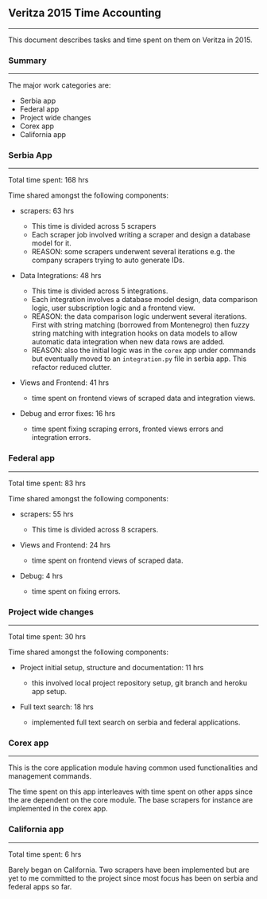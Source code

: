 ## Veritza 2015 Time Accounting

---

This document describes tasks and time spent on them on Veritza in 2015.

### Summary

---

The major work categories are:

* Serbia app
* Federal app
* Project wide changes
* Corex app
* California app


### Serbia App

---

Total time spent: 168 hrs

Time shared amongst the following components:

* scrapers: 63 hrs
    - This time is divided across 5 scrapers
    - Each scraper job involved writing a scraper and design a database model for it.
    - REASON: some scrapers underwent several iterations e.g. the company scrapers trying to auto generate IDs.

* Data Integrations: 48 hrs
    - This time is divided across 5 integrations.
    - Each integration involves a database model design, data comparison logic, user subscription logic and a frontend view.
    - REASON: the data comparison logic underwent several iterations. First with string matching (borrowed from Montenegro) then fuzzy string matching with integration hooks on data models to allow automatic data integration when new data rows are added.
    - REASON: also the initial logic was in the `corex` app under commands but eventually moved to an `integration.py` file in serbia app. This refactor reduced clutter.

* Views and Frontend: 41 hrs
    - time spent on frontend views of scraped data and integration views.

* Debug and error fixes: 16 hrs
    - time spent fixing scraping errors, fronted views errors and integration errors.



### Federal app

---

Total time spent: 83 hrs

Time shared amongst the following components:

* scrapers: 55 hrs
    - This time is divided across 8 scrapers.

* Views and Frontend: 24 hrs
    - time spent on frontend views of scraped data.

* Debug: 4 hrs
    - time spent on fixing errors.


### Project wide changes

---

Total time spent: 30 hrs

Time shared amongst the following components:

* Project initial setup, structure and documentation: 11 hrs
    - this involved local project repository setup, git branch and heroku app setup.

* Full text search: 18 hrs
    - implemented full text search on serbia and federal applications.


### Corex app

---

This is the core application module having common used functionalities and management commands.

The time spent on this app interleaves with time spent on other apps since the are dependent on the core module. The base scrapers for instance are implemented in the corex app.



### California app

---

Total time spent: 6 hrs

Barely began on California. Two scrapers have been implemented but are yet to me committed to the project since most focus has been on serbia and federal apps so far.
